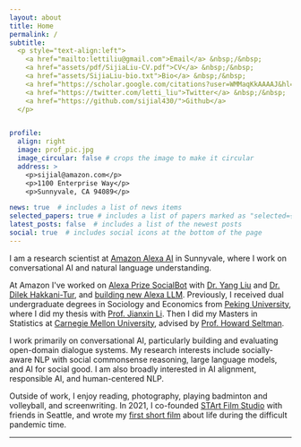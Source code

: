 ```yaml
---
layout: about
title: Home
permalink: /
subtitle: 
  <p style="text-align:left">
    <a href="mailto:lettiliu@gmail.com">Email</a> &nbsp;/&nbsp;
    <a href="assets/pdf/SijiaLiu-CV.pdf">CV</a> &nbsp;/&nbsp;
    <a href="assets/SijiaLiu-bio.txt">Bio</a> &nbsp;/&nbsp;
    <a href="https://scholar.google.com/citations?user=WMMaqKkAAAAJ&hl=en&oi=ao">Google Scholar</a> &nbsp;/&nbsp;
    <a href="https://twitter.com/letti_liu">Twitter</a> &nbsp;/&nbsp;
    <a href="https://github.com/sijial430/">Github</a>
  </p>


profile:
  align: right
  image: prof_pic.jpg
  image_circular: false # crops the image to make it circular
  address: >
    <p>sijial@amazon.com</p>
    <p>1100 Enterprise Way</p>
    <p>Sunnyvale, CA 94089</p>

news: true  # includes a list of news items
selected_papers: true # includes a list of papers marked as "selected={true}"
latest_posts: false  # includes a list of the newest posts
social: true  # includes social icons at the bottom of the page
---
```


I am a research scientist at <a href="https://www.amazon.science/research-areas/conversational-ai-natural-language-processing">Amazon Alexa AI</a> in Sunnyvale, where I work on conversational AI and natural language understanding.

At Amazon I've worked on <a href="https://www.amazon.science/alexa-prize/socialbot-grand-challenge">Alexa Prize SocialBot</a> with <a href="https://scholar.google.com/citations?user=w90wOucAAAAJ&hl=en">Dr. Yang Liu</a> and <a href="https://scholar.google.com/citations?user=GMcL_9kAAAAJ&hl=en">Dr. Dilek Hakkani-Tur</a>, and <a href="https://www.aboutamazon.com/news/devices/amazon-alexa-generative-ai">building new Alexa LLM</a>. Previously, I received dual undergraduate degrees in Sociology and Economics from <a href="https://english.pku.edu.cn/">Peking University</a>, where I did my thesis with <a href="http://www.shehui.pku.edu.cn/sz/content.aspx?nodeid=72">Prof. Jianxin Li</a>. Then I did my Masters in Statistics at <a href="https://www.cmu.edu/dietrich/statistics-datascience/index.html">Carnegie Mellon University</a>, advised by <a href="https://www.stat.cmu.edu/~hseltman/AboutMe.html">Prof. Howard Seltman</a>.

I work primarily on conversational AI, particularly building and evaluating open-domain dialogue systems. My research interests include socially-aware NLP with social commonsense reasoning, large language models, and AI for social good. I am also broadly interested in AI alignment, responsible AI, and human-centered NLP. 

Outside of work, I enjoy reading, photography, playing badminton and volleyball, and screenwriting. In 2021, I co-founded <a href="https://www.startfilmstudio.org/home">STArt Film Studio</a> with friends in Seattle, and wrote my <a href="https://www.startfilmstudio.org/film-projects#h.4c6r5ada2ogv">first short film</a>  about life during the difficult pandemic time. 

---